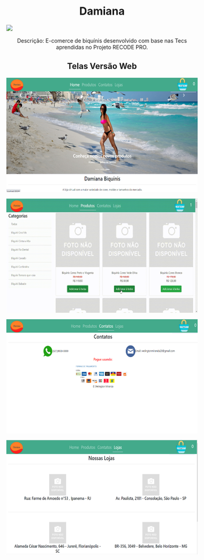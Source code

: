 <h1 align="center"> Damiana</h1>
<img src="Damiana_REACT/src/views/estilos/img/Logo.png">
<p align="center">Descrição: E-comerce de biquínis desenvolvido com base nas Tecs aprendidas no Projeto RECODE PRO.</p>

<h2 align="center">Telas Versão Web</h2> 

<div>
    <p align="center">
      <img width="550" height="300" src="Damiana_REACT/src/assets/to_readme/tela_home.png">
    </p>
    <p align="center">
        <img width="550" height="300" src="Damiana_REACT/src/assets/to_readme/tela_produtos.gif">
    </p>
</div>
<div>
    <p align="center">
      <img width="550" height="300" src="Damiana_REACT/src/assets/to_readme/tela_contato.png">
    </p>
    <p align="center">
      <img width="550" height="300" src="Damiana_REACT/src/assets/to_readme/tela_lojas.png">
    </p>
 </div>

